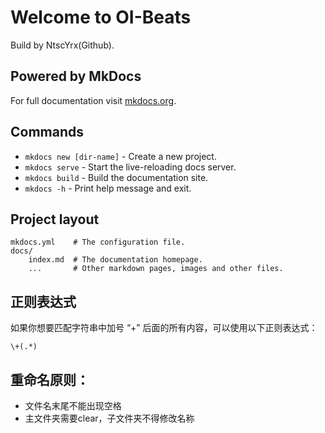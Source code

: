 # Welcome to OI-Beats

Build by NtscYrx(Github).


## Powered by MkDocs

For full documentation visit [mkdocs.org](https://www.mkdocs.org).

## Commands

* `mkdocs new [dir-name]` - Create a new project.
* `mkdocs serve` - Start the live-reloading docs server.
* `mkdocs build` - Build the documentation site.
* `mkdocs -h` - Print help message and exit.

## Project layout

    mkdocs.yml    # The configuration file.
    docs/
        index.md  # The documentation homepage.
        ...       # Other markdown pages, images and other files.

## 正则表达式

如果你想要匹配字符串中加号 “+” 后面的所有内容，可以使用以下正则表达式：

```
\+(.*)
```

## 重命名原则：

- 文件名末尾不能出现空格
- 主文件夹需要clear，子文件夹不得修改名称